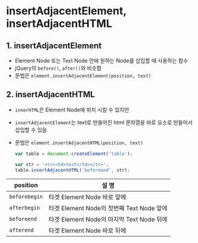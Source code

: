 # insertAdjacentElement, insertAdjacentHTML

## 1. insertAdjacentElement

- Element Node 또는 Text Node 안에 원하는 Node를 삽입할 때 사용하는 함수
- jQuery의 `before()`, `after()`와 비슷함
- 문법은 `element.insertAdjacentElement(position, text)`

## 2. insertAdjacentHTML

- `innerHTML`은 Element Node에 위치 시킬 수 있지만

- `insertAdjacentElement`는 text로 만들어진 html 문자열을 바로 요소로 만들어서 삽입할 수 있음

- 문법은 `element.insertAdjacentHTML(position, text)`

  ```javascript
  var table = document.createElement('table');
  
  var str = '<tr><td>test</td></tr>';
  table.insertAdjacentHTML('beforeend', str);
  ```

| position      | 설 명                                     |
| ------------- | ----------------------------------------- |
| `beforebegin` | 타겟 Element Node 바로 앞에               |
| `afterbegin`  | 타겟 Element Node의 첫번째 Text Node 앞에 |
| `beforeend`   | 타겟 Element Node의 마지막 Text Node 뒤에 |
| `afterend`    | 타겟 Element Node 바로 뒤에               |


